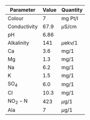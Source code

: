 | Parameter | Value | Quantity |
| --- | --- | --- |
| Colour | 7 | mg Pt/l |
| Conductivity | 67.9 | $\mu \mathrm{S} / \mathrm{cm}$ |
| $\mathrm{pH}$ | 6.86 |  |
| Alkalinity | 141 | $\mu \mathrm{ekv} / 1$ |
| Ca | 3.6 | $\mathrm{mg} / 1$ |
| Mg | 1.3 | $\mathrm{mg} / 1$ |
| Na | 6.2 | $\mathrm{mg} / 1$ |
| K | 1.5 | $\mathrm{mg} / 1$ |
| $\mathrm{SO}_{4}$ | 6.0 | $\mathrm{mg} / 1$ |
| Cl | 10.3 | $\mathrm{mg} / 1$ |
| $\mathrm{NO}_{2}-\mathrm{N}$ | 423 | $\mu \mathrm{g} / 1$ |
| Ala | 7 | $\mu \mathrm{g} / 1$ |
